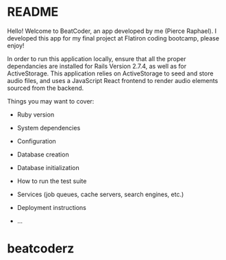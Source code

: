 # README

Hello! Welcome to BeatCoder, an app developed by me (Pierce Raphael).
I developed this app for my final project at Flatiron coding bootcamp, please enjoy!

In order to run this application locally, ensure that all the proper dependancies are installed for Rails Version 2.7.4, as well as for ActiveStorage.
This application relies on ActiveStorage to seed and store audio files, and uses a JavaScript React frontend to render audio elements sourced from the backend.

Things you may want to cover:

* Ruby version

* System dependencies

* Configuration

* Database creation

* Database initialization

* How to run the test suite

* Services (job queues, cache servers, search engines, etc.)

* Deployment instructions

* ...
# beatcoderz
